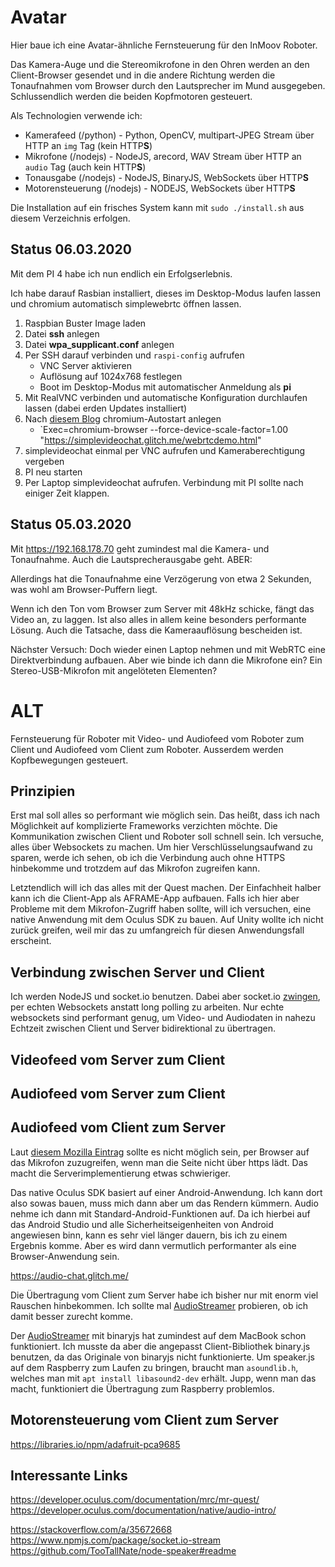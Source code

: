 # Avatar

Hier baue ich eine Avatar-ähnliche Fernsteuerung für den InMoov Roboter.

Das Kamera-Auge und die Stereomikrofone in den Ohren werden an den Client-Browser gesendet und in die andere Richtung werden die Tonaufnahmen vom Browser durch den Lautsprecher im Mund ausgegeben. Schlussendlich werden die beiden Kopfmotoren gesteuert.

Als Technologien verwende ich:

* Kamerafeed (/python) - Python, OpenCV, multipart-JPEG Stream über HTTP an `img` Tag (kein HTTP**S**)
* Mikrofone (/nodejs) - NodeJS, arecord, WAV Stream über HTTP an `audio` Tag (auch kein HTTP**S**)
* Tonausgabe (/nodejs) - NodeJS, BinaryJS, WebSockets über HTTP**S**
* Motorensteuerung (/nodejs) - NODEJS, WebSockets über HTTP**S**

Die Installation auf ein frisches System kann mit `sudo ./install.sh` aus diesem Verzeichnis erfolgen.

## Status 06.03.2020

Mit dem PI 4 habe ich nun endlich ein Erfolgserlebnis.

Ich habe darauf Rasbian installiert, dieses im Desktop-Modus laufen lassen und chromium automatisch simplewebrtc öffnen lassen.

1. Raspbian Buster Image laden
2. Datei **ssh** anlegen
3. Datei **wpa_supplicant.conf** anlegen
4. Per SSH darauf verbinden und `raspi-config` aufrufen
    * VNC Server aktivieren
    * Auflösung auf 1024x768 festlegen
    * Boot im Desktop-Modus mit automatischer Anmeldung als **pi**
5. Mit RealVNC verbinden und automatische Konfiguration durchlaufen lassen (dabei erden Updates installiert)
6. Nach [diesem Blog](https://christian-brauweiler.de/autostart-unter-raspbian/) chromium-Autostart anlegen
    * `Exec=chromium-browser --force-device-scale-factor=1.00 "https://simplevideochat.glitch.me/webrtcdemo.html"
7. simplevideochat einmal per VNC aufrufen und Kameraberechtigung vergeben
8. PI neu starten
9. Per Laptop simplevideochat aufrufen. Verbindung mit PI sollte nach einiger Zeit klappen.

## Status 05.03.2020

Mit https://192.168.178.70 geht zumindest mal die Kamera- und Tonaufnahme. Auch die Lautsprecherausgabe geht. ABER:

Allerdings hat die Tonaufnahme eine Verzögerung von etwa 2 Sekunden, was wohl am Browser-Puffern liegt.

Wenn ich den Ton vom Browser zum Server mit 48kHz schicke, fängt das Video an, zu laggen.
Ist also alles in allem keine besonders performante Lösung. Auch die Tatsache, dass die Kameraauflösung bescheiden ist.

Nächster Versuch: Doch wieder einen Laptop nehmen und mit WebRTC eine Direktverbindung aufbauen. Aber wie binde ich dann die Mikrofone ein? Ein Stereo-USB-Mikrofon mit angelöteten Elementen?



# ALT

Fernsteuerung für Roboter mit Video- und Audiofeed vom Roboter zum Client und Audiofeed vom Client zum Roboter. Ausserdem werden Kopfbewegungen gesteuert.

## Prinzipien

Erst mal soll alles so performant wie möglich sein. Das heißt, dass ich nach Möglichkeit auf komplizierte Frameworks verzichten möchte.
Die Kommunikation zwischen Client und Roboter soll schnell sein. Ich versuche, alles über Websockets zu machen. Um hier Verschlüsselungsaufwand zu sparen, werde ich sehen, ob ich die Verbindung auch ohne HTTPS hinbekomme und trotzdem auf das Mikrofon zugreifen kann.

Letztendlich will ich das alles mit der Quest machen. Der Einfachheit halber kann ich die Client-App als AFRAME-App aufbauen.
Falls ich hier aber Probleme mit dem Mikrofon-Zugriff haben sollte, will ich versuchen, eine native Anwendung mit dem Oculus SDK zu bauen. Auf Unity wollte ich nicht zurück greifen, weil mir das zu umfangreich für diesen Anwendungsfall erscheint.

## Verbindung zwischen Server und Client

Ich werden NodeJS und socket.io benutzen. Dabei aber socket.io [zwingen](https://socket.io/docs/client-api/#With-websocket-transport-only), per echten Websockets anstatt long polling zu arbeiten. Nur echte websockets sind performant genug, um Video- und Audiodaten in nahezu Echtzeit zwischen Client und Server bidirektional zu übertragen.

## Videofeed vom Server zum Client

## Audiofeed vom Server zum Client

## Audiofeed vom Client zum Server

Laut [diesem Mozilla Eintrag](https://developer.mozilla.org/en-US/docs/Web/API/MediaDevices/getUserMedia#Security) sollte es nicht möglich sein, per Browser auf das Mikrofon zuzugreifen, wenn man die Seite nicht über https lädt. Das macht die Serverimplementierung etwas schwieriger.

Das native Oculus SDK basiert auf einer Android-Anwendung. Ich kann dort also sowas bauen, muss mich dann aber um das Rendern kümmern. Audio nehme ich dann mit Standard-Android-Funktionen auf. Da ich hierbei auf das Android Studio und alle Sicherheitseigenheiten von Android angewiesen binn, kann es sehr viel länger dauern, bis ich zu einem Ergebnis komme. Aber es wird dann vermutlich performanter als eine Browser-Anwendung sein.

https://audio-chat.glitch.me/

Die Übertragung vom Client zum Server habe ich bisher nur mit enorm viel Rauschen hinbekommen. Ich sollte mal  [AudioStreamer](https://github.com/noamtcohen/AudioStreamer) probieren, ob ich damit besser zurecht komme.

Der [AudioStreamer](https://github.com/noamtcohen/AudioStreamer) mit binaryjs hat zumindest auf dem MacBook schon funktioniert. Ich musste da aber die angepasst Client-Bibliothek binary.js benutzen, da das Originale von binaryjs nicht funktionierte. Um speaker.js auf dem Raspberry zum Laufen zu bringen, braucht man `asoundlib.h`, welches man mit `apt install libasound2-dev` erhält. Jupp, wenn man das macht, funktioniert die Übertragung zum Raspberry problemlos.


## Motorensteuerung vom Client zum Server

https://libraries.io/npm/adafruit-pca9685


## Interessante Links
https://developer.oculus.com/documentation/mrc/mr-quest/
https://developer.oculus.com/documentation/native/audio-intro/

https://stackoverflow.com/a/35672668
https://www.npmjs.com/package/socket.io-stream
https://github.com/TooTallNate/node-speaker#readme

